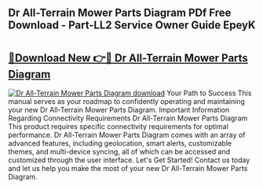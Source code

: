 ## Dr All-Terrain Mower Parts Diagram PDf Free Download - Part-LL2 Service Owner Guide EpeyK

# <h2><a href="http://dfm4h7l.blite.top/?on=Dr+All-Terrain+Mower+Parts+Diagram">🔗Download New 👉🔴 Dr All-Terrain Mower Parts Diagram</a></h2>

[![Dr All-Terrain Mower Parts Diagram download](https://i.imgur.com/lujVjoI.png)](http://dfm4h7l.blite.top/?on=Dr+All-Terrain+Mower+Parts+Diagram)
Your Path to Success This manual serves as your roadmap to confidently operating and maintaining your new Dr All-Terrain Mower Parts Diagram. Important Information Regarding Connectivity Requirements Dr All-Terrain Mower Parts Diagram This product requires specific connectivity requirements for optimal performance. Dr All-Terrain Mower Parts Diagram comes with an array of advanced features, including geolocation, smart alerts, customizable themes, and multi-device syncing, all of which can be accessed and customized through the user interface. Let's Get Started! Contact us today and let us help you make the most of your new Dr All-Terrain Mower Parts Diagram.
